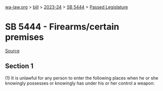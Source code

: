 [wa-law.org](/) > [bill](/bill/) > [2023-24](/bill/2023-24/) > [SB 5444](/bill/2023-24/sb/5444/) > [Passed Legislature](/bill/2023-24/sb/5444/S2.PL/)

# SB 5444 - Firearms/certain premises

[Source](http://lawfilesext.leg.wa.gov/biennium/2023-24/Pdf/Bills/Senate%20Passed%20Legislature/5444-S2.PL.pdf)

## Section 1
(1) It is unlawful for any person to enter the following places when he or she knowingly possesses or knowingly has under his or her control a weapon:

